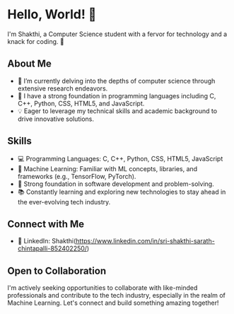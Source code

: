 # Hello, World! 👋

I'm Shakthi, a Computer Science student with a fervor for technology and a knack for coding. 🚀

## About Me

- 🔭 I’m currently delving into the depths of computer science through extensive research endeavors.
- 🌱 I have a strong foundation in programming languages including C, C++, Python, CSS, HTML5, and JavaScript.
- 💡 Eager to leverage my technical skills and academic background to drive innovative solutions.

## Skills

- 💻 Programming Languages: C, C++, Python, CSS, HTML5, JavaScript
- 🤖 Machine Learning: Familiar with ML concepts, libraries, and frameworks (e.g., TensorFlow, PyTorch).
- 🚀 Strong foundation in software development and problem-solving.
- 📚 Constantly learning and exploring new technologies to stay ahead in the ever-evolving tech industry.

## Connect with Me

- 💼 LinkedIn: Shakthi(https://www.linkedin.com/in/sri-shakthi-sarath-chintapalli-852402250/)

## Open to Collaboration

I'm actively seeking opportunities to collaborate with like-minded professionals and contribute to the tech industry, especially in the realm of Machine Learning. Let's connect and build something amazing together!

